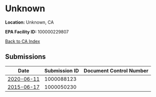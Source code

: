# Unknown

**Location:** Unknown, CA

**EPA Facility ID:** 100000229807

[Back to CA Index](../../index.md)

## Submissions

| Date | Submission ID | Document Control Number |
|------|--------------|-------------------------|
| [2020-06-11](submissions/1000088123.md) | 1000088123 |  |
| [2015-06-17](submissions/1000050230.md) | 1000050230 |  |

